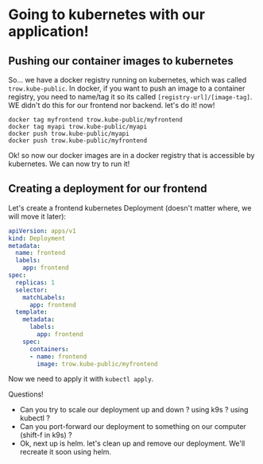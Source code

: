 # Going to kubernetes with our application!

## Pushing our container images to kubernetes

So... we have a docker registry running on kubernetes, which was called `trow.kube-public`. In docker, if you want to push an image to a container registry, you need to name/tag it so its called `[registry-url]/[image-tag]`. WE didn't do this for our frontend nor backend. let's do it! now!

```shell
docker tag myfrontend trow.kube-public/myfrontend
docker tag myapi trow.kube-public/myapi
docker push trow.kube-public/myapi
docker push trow.kube-public/myfrontend
```

Ok! so now our docker images are in a docker registry that is accessible by kubernetes. We can now try to run it!

## Creating a deployment for our frontend

Let's create a frontend kubernetes Deployment (doesn't matter where, we will move it later):

```yaml
apiVersion: apps/v1
kind: Deployment
metadata:
  name: frontend
  labels:
    app: frontend
spec:
  replicas: 1
  selector:
    matchLabels:
      app: frontend
  template:
    metadata:
      labels:
        app: frontend
    spec:
      containers:
      - name: frontend
        image: trow.kube-public/myfrontend
```

Now we need to apply it with `kubectl apply`.

Questions!
* Can you try to scale our deployment up and down ? using k9s ? using kubectl ?
* Can you port-forward our deployment to something on our computer (shift-f in k9s) ?
* Ok, next up is helm. let's clean up and remove our deployment. We'll recreate it soon using helm.



